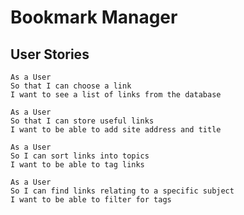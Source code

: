 # Bookmark Manager

## User Stories

```
As a User
So that I can choose a link
I want to see a list of links from the database
```

```
As a User
So that I can store useful links
I want to be able to add site address and title
```

```
As a User
So I can sort links into topics
I want to be able to tag links
```

```
As a User
So I can find links relating to a specific subject
I want to be able to filter for tags
```
